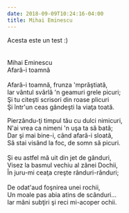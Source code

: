 ```yaml
---
date: 2018-09-09T10:24:16-04:00
title: Mihai Eminescu
---
```


Acesta este un test :)<br><br><br>
Mihai Eminescu<br>
Afară-i toamnă <br>
<br>
Afară-i toamnă, frunza 'mprăştiată,<br>
Iar vântul svârlă 'n geamuri grele picuri;<br>
Şi tu citeşti scrisori din roase plicuri<br>
Şi într'un ceas gândeşti la viaţa toată.<br>

Pierzându-ţi timpul tău cu dulci nimicuri,<br>
N'ai vrea ca nimeni 'n uşa ta să bată;<br>
Dar şi mai bine-i, când afară-i sloată, <br>
Să stai visând la foc, de somn să picuri.<br>
<br>
Şi eu astfel mă uit din jet de gânduri,<br>
Visez la basmul vechiu al zânei Dochii,<br>
În juru-mi ceaţa creşte rânduri-rânduri;<br>
<br>
De odat'aud foşnirea unei rochii,<br>
Un moale pas abia atins de scânduri...<br>
Iar mâni subţiri şi reci mi-acoper ochii.<br>
<br>

